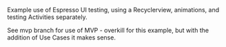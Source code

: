 Example use of Espresso UI testing, using a Recyclerview, animations, and testing Activities separately.

See mvp branch for use of MVP - overkill for this example, but with the addition of Use Cases it makes sense.
